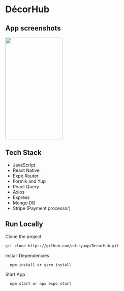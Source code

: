 # DécorHub

## App screenshots

<img src="📱 App screenshots/1.jpeg" width="180" height= "320">

## Tech Stack

- JavaScript
- React Native
- Expo Router
- Formik and Yup
- React Query
- Axios
- Express
- Mongo DB
- Stripe (Payment processor)

## Run Locally

Clone the project

```bash
git clone https://github.com/adityaxp/DecorHub.git
```

Install Dependencies

```bash
  npm install or yarn install 
```


Start  App

```bash
  npm start or npx expo start
```
